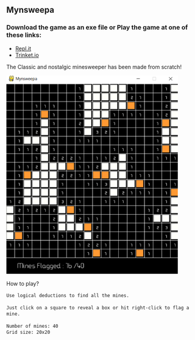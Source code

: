## Mynsweepa

### Download the game as an exe file or Play the game at one of these links:

- [Repl.it](https://repl.it/@akylus/mynsweepa)
- [Trinket.io](https://myn-working--akylus.repl.co/)

The Classic and nostalgic minesweeper has been made from scratch!

<img src="mynsweepa v1.1.png" alt="screenshot" width="450"/>

How to play?
```
Use logical deductions to find all the mines.

Just click on a square to reveal a box or hit right-click to flag a mine.

Number of mines: 40
Grid size: 20x20
```
